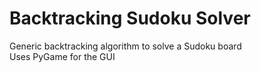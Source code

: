 # Backtracking Sudoku Solver
Generic backtracking algorithm to solve a Sudoku board<br/>
Uses PyGame for the GUI
